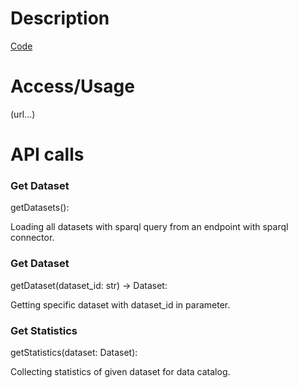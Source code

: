 # Description

[Code](https://github.com/Simple-ML/RuntimeData/tree/main/api/simpleml/data_catalog)

# Access/Usage

(url...)

# API calls

### Get Dataset

getDatasets():

Loading all datasets with sparql query from an endpoint with sparql connector.

### Get Dataset

getDataset(dataset_id: str) -> Dataset:

Getting specific dataset with dataset_id in parameter.

### Get Statistics

getStatistics(dataset: Dataset):

Collecting statistics of given dataset for data catalog.

